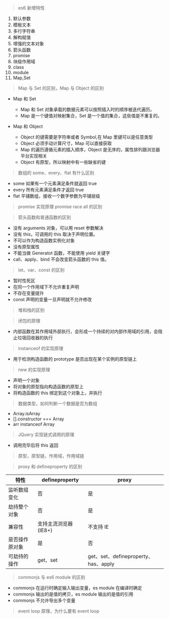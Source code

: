 > es6 新增特性

1. 默认参数
2. 模板文本
3. 多行字符串
4. 解构赋值
5. 增强的文本对象
6. 箭头函数
7. promise
8. 块级作用域
9. class
10. module
11. Map,Set

> Map 与 Set 的区别，Map 与 Object 的区别

- Map 和 Set

  - Map 和 Set 对象承载的数据元素可以按照插入时的顺序被迭代遍历。
  - Map 是一个键值对映射集合，Set 是一个值的集合，这些值是不重复的。

- Map 和 Object

  - Object 的键需要是字符串或者 Symbol,在 Map 里键可以是任意类型
  - Object 必须手动计算尺寸，Map 可以直接获取
  - Map 的遍历遵循元素的插入顺序，Object 是无序的，属性排列跟浏览器平台实现相关
  - Object 有原型，所以映射中有一些缺省的键

> 数组的 some、every、flat 有什么区别

- some 如果有一个元素满足条件就返回 true
- every 所有元素满足条件才返回 true
- flat 平铺数组，接收一个数字参数为平铺层级

> promise 实现原理
> promise race all 的区别

  <!-- https://zhuanlan.zhihu.com/p/58428287 -->

> 箭头函数和普通函数的区别

- 没有 arguments 对象，可以用 reset 参数解决
- 没有 this，可调用的 this 取决于声明位置。
- 不可以作为构造函数实例化对象
- 没有原型属性
- 不能当做 Generatot 函数，不能使用 yield 关键字
- call、apply、bind 不会改变箭头函数的 this 值。

> let、var、const 的区别

- 暂时性死区
- 在同一个作用域下不允许重复声明
- 不存在变量提升
- const 声明的变量一旦声明就不允许修改

> 堆和栈的区别

> 闭包的原理

- 内部函数在其作用域外部执行，会形成一个持续的对内部作用域的引用，会阻止垃圾回收器的执行

> instanceof 的实现原理

- 用于检测构造函数的 prototype 是否出现在某个实例的原型链上

> new 的实现原理

- 声明一个对象
- 将对象的原型指向构造函数的原型上
- 将构造函数的 this 绑定到这个对象上，并执行

> 数据类型，如何判断一个数据是否为数组

- Array.isArray
- [].constructor === Array
- arr instanceof Array

> JQuery 实现链式调用的原理

- 调用完毕后将 this 返回

> 原型，原型链，作用域，作用域链

> proxy 和 defineproperty 的区别

| 特性           | defineproperty       | proxy                                |
| -------------- | -------------------- | ------------------------------------ |
| 监听数组变化   | 否                   | 是                                   |
| 劫持整个对象   | 否                   | 是                                   |
| 兼容性         | 支持主流浏览器(IE8+) | 不支持 IE                            |
| 是否操作原对象 | 是                   | 否                                   |
| 可劫持的操作   | get、set             | get、set、defineproperty、has、apply |

> commonjs 与 es6 module 的区别

- commonjs 在运行时确定输入输出变量，es module 在编译时确定
- commonjs 输出的是值的拷贝，es module 输出的是值的引用
- commonjs 不允许导出多个变量

> event loop 原理，为什么要有 event loop
